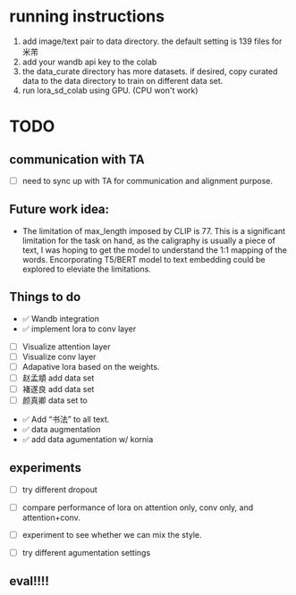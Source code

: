 # running instructions 
1. add image/text pair to data directory. the default setting is 139 files for 米芾
2. add your wandb api key to the colab 
3. the data_curate directory has more datasets. if desired, copy curated data to the data directory to train on different data set. 
4. run lora_sd_colab using GPU. (CPU won't work) 



# TODO
## communication with TA
- [ ] need to sync up with TA for communication and alignment purpose. 

## Future work idea: 
* The limitation of max_length imposed by CLIP is 77. This is a significant limitation for the task on hand, as the caligraphy is usually a piece of text, I was hoping to get the model to understand the 1:1 mapping of the words.  Encorporating T5/BERT model to text embedding could be explored to eleviate the limitations. 



## Things to do
- ✅ Wandb integration 
- ✅ implement lora to conv layer  
- [ ] Visualize attention layer
- [ ] Visualize conv layer 
- [ ] Adapative lora based on the weights. 
- [ ] 赵孟頫 add data set
- [ ] 褚遂良 add data set
- [ ] 颜真卿 data set to
- ✅ Add “书法” to all text.
- ✅ data augmentation
- ✅ add data agumentation w/ kornia


## experiments 
- [ ] try different dropout
- [ ] compare performance of lora on attention only, conv only, and attention+conv.
- [ ] experiment to see whether we can mix the style.
- [ ] try different agumentation settings


## eval!!!!





